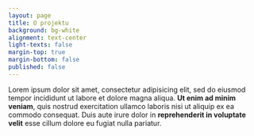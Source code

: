 ```yaml
---
layout: page
title: O projektu
background: bg-white
alignment: text-center
light-texts: false
margin-top: true
margin-bottom: false
published: false
---
```

Lorem ipsum dolor sit amet, consectetur adipisicing elit, sed do eiusmod tempor incididunt ut labore et dolore magna aliqua. **Ut enim ad minim veniam**, quis nostrud exercitation ullamco laboris nisi ut aliquip ex ea commodo consequat. Duis aute irure dolor in **reprehenderit in voluptate velit** esse cillum dolore eu fugiat nulla pariatur.
